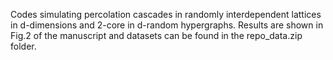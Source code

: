 Codes simulating percolation cascades in randomly interdependent lattices in d-dimensions and 2-core in d-random hypergraphs. Results are shown in Fig.2 of the manuscript and datasets can be found in the repo_data.zip folder. 
